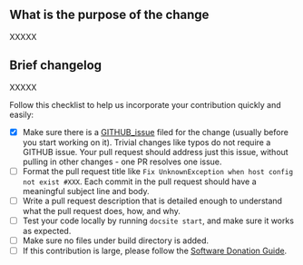 ## What is the purpose of the change

XXXXX

## Brief changelog

XXXXX

Follow this checklist to help us incorporate your contribution quickly and easily:

- [x] Make sure there is a [GITHUB_issue](https://github.com/apache/incubator-dubbo-website/issues) filed for the change (usually before you start working on it). Trivial changes like typos do not require a GITHUB issue. Your pull request should address just this issue, without pulling in other changes - one PR resolves one issue.
- [ ] Format the pull request title like `Fix UnknownException when host config not exist #XXX`. Each commit in the pull request should have a meaningful subject line and body.
- [ ] Write a pull request description that is detailed enough to understand what the pull request does, how, and why.
- [ ] Test your code locally by running `docsite start`, and make sure it works as expected.
- [ ] Make sure no files under build directory is added.
- [ ] If this contribution is large, please follow the [Software Donation Guide](https://github.com/apache/incubator-dubbo/wiki/Software-donation-guide).
